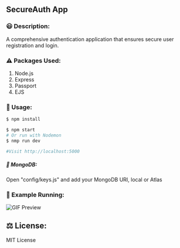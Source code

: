 ## SecureAuth App
### 😃 Description:

A comprehensive authentication application that ensures secure user registration and login. 

### ⚠ Packages Used:

1. Node.js
2. Express
3. Passport
4. EJS

### 🚀 Usage:

```sh
$ npm install
```
```sh
$ npm start
# Or run with Nodemon
$ nmp run dev

#Visit http://localhost:5000
```
##### 🍃 MongoDB:

Open "config/keys.js" and add your MongoDB URI, local or Atlas

### 👀 Example Running:

![GIF Preview](https://media.giphy.com/media/sR4WQRcBjOTs1zCHJj/giphy.gif)

## ⚖️ License:
MIT License

